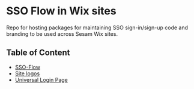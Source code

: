 # SSO Flow in Wix sites

Repo for hosting packages for maintaining SSO sign-in/sign-up code and branding to be used across Sesam Wix sites.

## Table of Content

- [SSO-Flow](/src/packages/ssoFlow/README.md)
- [Site logos](/src/assets/site-logos/README.md)
- [Universal Login Page](/src/packages/universalLoginPage/README.md)
